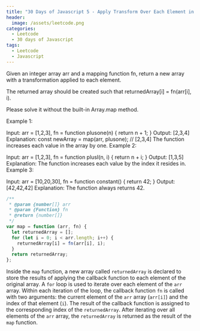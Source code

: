 ```yaml
---
title: "30 Days of Javascript 5 - Apply Transform Over Each Element in Array"
header:
  image: /assets/leetcode.png
categories:
  - Leetcode
  - 30 days of Javascript
tags:
  - Leetcode
  - Javascript
---
```


Given an integer array arr and a mapping function fn, return a new array with a transformation applied to each element.

The returned array should be created such that returnedArray[i] = fn(arr[i], i).

Please solve it without the built-in Array.map method.

Example 1:

Input: arr = [1,2,3], fn = function plusone(n) { return n + 1; }
Output: [2,3,4]
Explanation:
const newArray = map(arr, plusone); // [2,3,4]
The function increases each value in the array by one.
Example 2:

Input: arr = [1,2,3], fn = function plusI(n, i) { return n + i; }
Output: [1,3,5]
Explanation: The function increases each value by the index it resides in.
Example 3:

Input: arr = [10,20,30], fn = function constant() { return 42; }
Output: [42,42,42]
Explanation: The function always returns 42.

```js
/**
 * @param {number[]} arr
 * @param {Function} fn
 * @return {number[]}
 */
var map = function (arr, fn) {
  let returnedArray = [];
  for (let i = 0; i < arr.length; i++) {
    returnedArray[i] = fn(arr[i], i);
  }
  return returnedArray;
};
```

Inside the `map` function, a new array called `returnedArray` is declared to store the results of applying the callback function to each element of the original array.
A `for` loop is used to iterate over each element of the `arr` array.
Within each iteration of the loop, the callback function `fn` is called with two arguments: the current element of the `arr` array (`arr[i]`) and the index of that element (`i`).
The result of the callback function is assigned to the corresponding index of the `returnedArray`.
After iterating over all elements of the `arr` array, the `returnedArray` is returned as the result of the `map` function.
